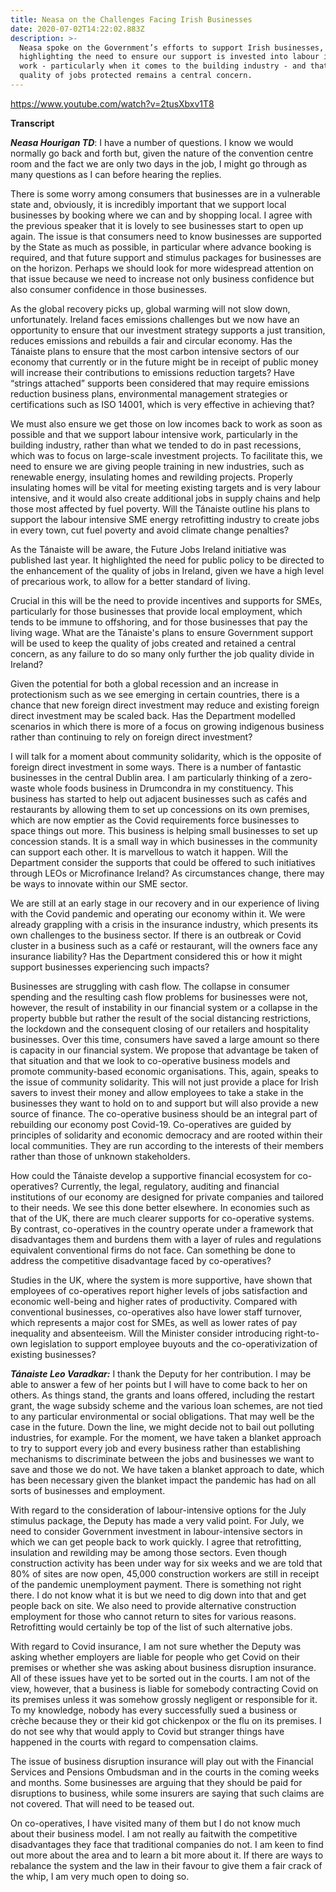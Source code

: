 ```yaml
---
title: Neasa on the Challenges Facing Irish Businesses
date: 2020-07-02T14:22:02.883Z
description: >-
  Neasa spoke on the Government’s efforts to support Irish businesses,
  highlighting the need to ensure our support is invested into labour intensive
  work - particularly when it comes to the building industry - and that the
  quality of jobs protected remains a central concern.
---
```

https://www.youtube.com/watch?v=2tusXbxv1T8

**Transcript**

**_Neasa Hourigan TD_**: I have a number of questions. I know we would normally go back and forth but, given the nature of the convention centre room and the fact we are only two days in the job, I might go through as many questions as I can before hearing the replies.

There is some worry among consumers that businesses are in a vulnerable state and, obviously, it is incredibly important that we support local businesses by booking where we can and by shopping local. I agree with the previous speaker that it is lovely to see businesses start to open up again. The issue is that consumers need to know businesses are supported by the State as much as possible, in particular where advance booking is required, and that future support and stimulus packages for businesses are on the horizon. Perhaps we should look for more widespread attention on that issue because we need to increase not only business confidence but also consumer confidence in those businesses. 

As the global recovery picks up, global warming will not slow down, unfortunately. Ireland faces emissions challenges but we now have an opportunity to ensure that our investment strategy supports a just transition, reduces emissions and rebuilds a fair and circular economy. Has the Tánaiste plans to ensure that the most carbon intensive sectors of our economy that currently or in the future might be in receipt of public money will increase their contributions to emissions reduction targets? Have “strings attached” supports been considered that may require emissions reduction business plans, environmental management strategies or certifications such as ISO 14001, which is very effective in achieving that? 

We must also ensure we get those on low incomes back to work as soon as possible and that we support labour intensive work, particularly in the building industry, rather than what we tended to do in past recessions, which was to focus on large-scale investment projects. To facilitate this, we need to ensure we are giving people training in new industries, such as renewable energy, insulating homes and rewilding projects. Properly insulating homes will be vital for meeting existing targets and is very labour intensive, and it would also create additional jobs in supply chains and help those most affected by fuel poverty. Will the Tánaiste outline his plans to support the labour intensive SME energy retrofitting industry to create jobs in every town, cut fuel poverty and avoid climate change penalties?

As the Tánaiste will be aware, the Future Jobs Ireland initiative was published last year. It highlighted the need for public policy to be directed to the enhancement of the quality of jobs in Ireland, given we have a high level of precarious work, to allow for a better standard of living.

Crucial in this will be the need to provide incentives and supports for SMEs, particularly for those businesses that provide local employment, which tends to be immune to offshoring, and for those businesses that pay the living wage. What are the Tánaiste's plans to ensure Government support will be used to keep the quality of jobs created and retained a central concern, as any failure to do so many only further the job quality divide in Ireland?

Given the potential for both a global recession and an increase in protectionism such as we see emerging in certain countries, there is a chance that new foreign direct investment may reduce and existing foreign direct investment may be scaled back. Has the Department modelled scenarios in which there is more of a focus on growing indigenous business rather than continuing to rely on foreign direct investment?

I will talk for a moment about community solidarity, which is the opposite of foreign direct investment in some ways. There is a number of fantastic businesses in the central Dublin area. I am particularly thinking of a zero-waste whole foods business in Drumcondra in my constituency. This business has started to help out adjacent businesses such as cafés and restaurants by allowing them to set up concessions on its own premises, which are now emptier as the Covid requirements force businesses to space things out more. This business is helping small businesses to set up concession stands. It is a small way in which businesses in the community can support each other. It is marvellous to watch it happen. Will the Department consider the supports that could be offered to such initiatives through LEOs or Microfinance Ireland? As circumstances change, there may be ways to innovate within our SME sector.

We are still at an early stage in our recovery and in our experience of living with the Covid pandemic and operating our economy within it. We were already grappling with a crisis in the insurance industry, which presents its own challenges to the business sector. If there is an outbreak or Covid cluster in a business such as a café or restaurant, will the owners face any insurance liability? Has the Department considered this or how it might support businesses experiencing such impacts?

Businesses are struggling with cash flow. The collapse in consumer spending and the resulting cash flow problems for businesses were not, however, the result of instability in our financial system or a collapse in the property bubble but rather the result of the social distancing restrictions, the lockdown and the consequent closing of our retailers and hospitality businesses. Over this time, consumers have saved a large amount so there is capacity in our financial system. We propose that advantage be taken of that situation and that we look to co-operative business models and promote community-based economic organisations. This, again, speaks to the issue of community solidarity. This will not just provide a place for Irish savers to invest their money and allow employees to take a stake in the businesses they want to hold on to and support but will also provide a new source of finance. The co-operative business should be an integral part of rebuilding our economy post Covid-19. Co-operatives are guided by principles of solidarity and economic democracy and are rooted within their local communities. They are run according to the interests of their members rather than those of unknown stakeholders. 

How could the Tánaiste develop a supportive financial ecosystem for co-operatives? Currently, the legal, regulatory, auditing and financial institutions of our economy are designed for private companies and tailored to their needs. We see this done better elsewhere. In economies such as that of the UK, there are much clearer supports for co-operative systems. By contrast, co-operatives in the country operate under a framework that disadvantages them and burdens them with a layer of rules and regulations equivalent conventional firms do not face. Can something be done to address the competitive disadvantage faced by co-operatives? 

Studies in the UK, where the system is more supportive, have shown that employees of co-operatives report higher levels of jobs satisfaction and economic well-being and higher rates of productivity. Compared with conventional businesses, co-operatives also have lower staff turnover, which represents a major cost for SMEs, as well as lower rates of pay inequality and absenteeism. Will the Minister consider introducing right-to-own legislation to support employee buyouts and the co-operativization of existing businesses?



_**Tánaiste Leo Varadkar:**_ I thank the Deputy for her contribution. I may be able to answer a few of her points but I will have to come back to her on others. As things stand, the grants and loans offered, including the restart grant, the wage subsidy scheme and the various loan schemes, are not tied to any particular environmental or social obligations. That may well be the case in the future. Down the line, we might decide not to bail out polluting industries, for example. For the moment, we have taken a blanket approach to try to support every job and every business rather than establishing mechanisms to discriminate between the jobs and businesses we want to save and those we do not. We have taken a blanket approach to date, which has been necessary given the blanket impact the pandemic has had on all sorts of businesses and employment.

With regard to the consideration of labour-intensive options for the July stimulus package, the Deputy has made a very valid point. For July, we need to consider Government investment in labour-intensive sectors in which we can get people back to work quickly. I agree that retrofitting, insulation and rewilding may be among those sectors. Even though construction activity has been under way for six weeks and we are told that 80% of sites are now open, 45,000 construction workers are still in receipt of the pandemic unemployment payment. There is something not right there. I do not know what it is but we need to dig down into that and get people back on site. We also need to provide alternative construction employment for those who cannot return to sites for various reasons. Retrofitting would certainly be top of the list of such alternative jobs.

With regard to Covid insurance, I am not sure whether the Deputy was asking whether employers are liable for people who get Covid on their premises or whether she was asking about business disruption insurance. All of these issues have yet to be sorted out in the courts. I am not of the view, however, that a business is liable for somebody contracting Covid on its premises unless it was somehow grossly negligent or responsible for it. To my knowledge, nobody has every successfully sued a business or crèche because they or their kid got chickenpox or the flu on its premises. I do not see why that would apply to Covid but stranger things have happened in the courts with regard to compensation claims.

The issue of business disruption insurance will play out with the Financial Services and Pensions Ombudsman and in the courts in the coming weeks and months. Some businesses are arguing that they should be paid for disruptions to business, while some insurers are saying that such claims are not covered. That will need to be teased out.

On co-operatives, I have visited many of them but I do not know much about their business model. I am not really au faitwith the competitive disadvantages they face that traditional companies do not. I am keen to find out more about the area and to learn a bit more about it. If there are ways to rebalance the system and the law in their favour to give them a fair crack of the whip, I am very much open to doing so.
